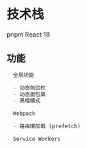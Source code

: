 # 技术栈

pnpm
React 18

## 功能

```md
- 全局功能

  - 动态侧边栏
  - 动态面包屑
  - 黑暗模式

- Webpack

  - 路由懒加载 (prefetch)

- Service Workers
```
